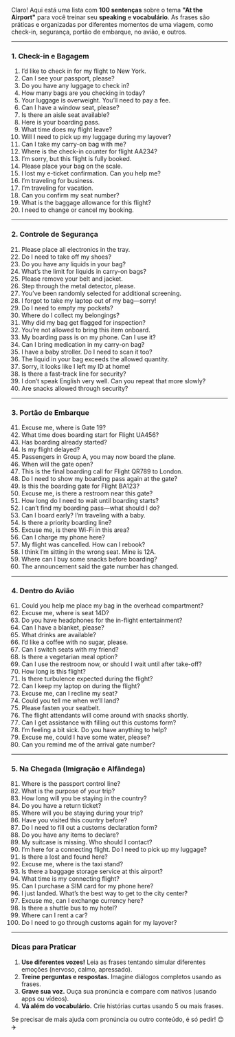 Claro! Aqui está uma lista com **100 sentenças** sobre o tema **"At the Airport"** para você treinar seu **speaking** e **vocabulário**. As frases são práticas e organizadas por diferentes momentos de uma viagem, como check-in, segurança, portão de embarque, no avião, e outros.

---

### **1. Check-in e Bagagem**
1. I’d like to check in for my flight to New York.  
2. Can I see your passport, please?  
3. Do you have any luggage to check in?  
4. How many bags are you checking in today?  
5. Your luggage is overweight. You’ll need to pay a fee.  
6. Can I have a window seat, please?  
7. Is there an aisle seat available?  
8. Here is your boarding pass.  
9. What time does my flight leave?  
10. Will I need to pick up my luggage during my layover?  
11. Can I take my carry-on bag with me?  
12. Where is the check-in counter for flight AA234?  
13. I’m sorry, but this flight is fully booked.  
14. Please place your bag on the scale.  
15. I lost my e-ticket confirmation. Can you help me?  
16. I’m traveling for business.  
17. I’m traveling for vacation.  
18. Can you confirm my seat number?  
19. What is the baggage allowance for this flight?  
20. I need to change or cancel my booking.

---

### **2. Controle de Segurança**
21. Please place all electronics in the tray.  
22. Do I need to take off my shoes?  
23. Do you have any liquids in your bag?  
24. What’s the limit for liquids in carry-on bags?  
25. Please remove your belt and jacket.  
26. Step through the metal detector, please.  
27. You’ve been randomly selected for additional screening.  
28. I forgot to take my laptop out of my bag—sorry!  
29. Do I need to empty my pockets?  
30. Where do I collect my belongings?  
31. Why did my bag get flagged for inspection?  
32. You’re not allowed to bring this item onboard.  
33. My boarding pass is on my phone. Can I use it?  
34. Can I bring medication in my carry-on bag?  
35. I have a baby stroller. Do I need to scan it too?  
36. The liquid in your bag exceeds the allowed quantity.  
37. Sorry, it looks like I left my ID at home!  
38. Is there a fast-track line for security?  
39. I don’t speak English very well. Can you repeat that more slowly?  
40. Are snacks allowed through security?

---

### **3. Portão de Embarque**
41. Excuse me, where is Gate 19?  
42. What time does boarding start for Flight UA456?  
43. Has boarding already started?  
44. Is my flight delayed?  
45. Passengers in Group A, you may now board the plane.  
46. When will the gate open?  
47. This is the final boarding call for Flight QR789 to London.  
48. Do I need to show my boarding pass again at the gate?  
49. Is this the boarding gate for Flight BA123?  
50. Excuse me, is there a restroom near this gate?  
51. How long do I need to wait until boarding starts?  
52. I can’t find my boarding pass—what should I do?  
53. Can I board early? I’m traveling with a baby.  
54. Is there a priority boarding line?  
55. Excuse me, is there Wi-Fi in this area?  
56. Can I charge my phone here?  
57. My flight was cancelled. How can I rebook?  
58. I think I’m sitting in the wrong seat. Mine is 12A.  
59. Where can I buy some snacks before boarding?  
60. The announcement said the gate number has changed.

---

### **4. Dentro do Avião**
61. Could you help me place my bag in the overhead compartment?  
62. Excuse me, where is seat 14D?  
63. Do you have headphones for the in-flight entertainment?  
64. Can I have a blanket, please?  
65. What drinks are available?  
66. I’d like a coffee with no sugar, please.  
67. Can I switch seats with my friend?  
68. Is there a vegetarian meal option?  
69. Can I use the restroom now, or should I wait until after take-off?  
70. How long is this flight?  
71. Is there turbulence expected during the flight?  
72. Can I keep my laptop on during the flight?  
73. Excuse me, can I recline my seat?  
74. Could you tell me when we’ll land?  
75. Please fasten your seatbelt.  
76. The flight attendants will come around with snacks shortly.  
77. Can I get assistance with filling out this customs form?  
78. I’m feeling a bit sick. Do you have anything to help?  
79. Excuse me, could I have some water, please?  
80. Can you remind me of the arrival gate number?

---

### **5. Na Chegada (Imigração e Alfândega)**
81. Where is the passport control line?  
82. What is the purpose of your trip?  
83. How long will you be staying in the country?  
84. Do you have a return ticket?  
85. Where will you be staying during your trip?  
86. Have you visited this country before?  
87. Do I need to fill out a customs declaration form?  
88. Do you have any items to declare?  
89. My suitcase is missing. Who should I contact?  
90. I’m here for a connecting flight. Do I need to pick up my luggage?  
91. Is there a lost and found here?  
92. Excuse me, where is the taxi stand?  
93. Is there a baggage storage service at this airport?  
94. What time is my connecting flight?  
95. Can I purchase a SIM card for my phone here?  
96. I just landed. What’s the best way to get to the city center?  
97. Excuse me, can I exchange currency here?  
98. Is there a shuttle bus to my hotel?  
99. Where can I rent a car?  
100. Do I need to go through customs again for my layover?

---

### **Dicas para Praticar**
1. **Use diferentes vozes!** Leia as frases tentando simular diferentes emoções (nervoso, calmo, apressado).  
2. **Treine perguntas e respostas.** Imagine diálogos completos usando as frases.  
3. **Grave sua voz.** Ouça sua pronúncia e compare com nativos (usando apps ou vídeos).  
4. **Vá além do vocabulário.** Crie histórias curtas usando 5 ou mais frases.

Se precisar de mais ajuda com pronúncia ou outro conteúdo, é só pedir! 😊✈️
